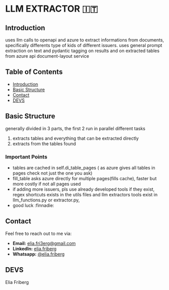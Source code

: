 # LLM EXTRACTOR :it:

## Introduction

uses llm calls to openapi and azure to extract informations from documents, specifically differents type of kids of different issuers.
uses general prompt extraction on text and pydantic tagging on results and on extracted tables from azure api document-layout service


## Table of Contents

- [Introduction](#introduction)
- [Basic Structure](#basic-structure)
- [Contact](#contact)
- [DEVS](#devs)

## Basic Structure

generally divided in 3 parts, the first 2 run in parallel different tasks 
1. extracts tables and everything that can be extracted directly
2. extracts from the tables found




### Important Points

- tables are cached in self.di_table_pages ( as azure gives all tables in pages check not just the one you ask)
- fill_table asks azure directly for multiple pages(fills cache), faster but more costly if not all pages used
- if adding more issuers, pls use already developed tools if they exist, regex shortcuts exists in the utils files and llm extractors tools exist in llm_functions.py or extractor.py,
- good luck :finnadie:

## Contact

Feel free to reach out to me via:

- **Email:** [elia.fri3erg@gmail.com](mailto:elia.fri3erg@gmail.com)
- **LinkedIn:** [elia.friberg](https://www.linkedin.com/in/elia-friberg-021a90295/)
- **Whatsapp:** [@elia.friberg](+393924123304)

## DEVS

Elia Friberg

